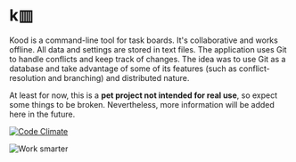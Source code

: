 
# k▥

Kood is a command-line tool for task boards. It's collaborative and works offline. All data and settings are stored in text files. The application uses Git to handle conflicts and keep track of changes.
The idea was to use Git as a database and take advantage of some of its features (such as conflict-resolution and branching) and distributed nature.

At least for now, this is a **pet project not intended for real use**, so expect some things to be broken. Nevertheless, more information will be added here in the future.

[![Code Climate](https://codeclimate.com/badge.png)](https://codeclimate.com/github/dmfrancisco/kood)

![Work smarter](//raw.github.com/dmfrancisco/kood/media/promo.gif "Kood Promo")
